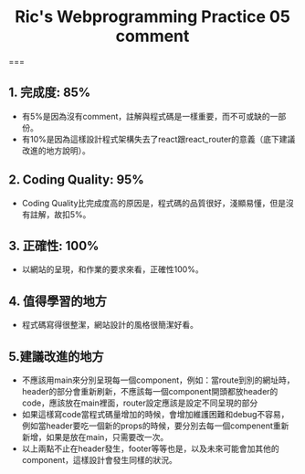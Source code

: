 <h1 style="text-align:center">Ric's Webprogramming Practice 05<br>comment</h1>
===

## 1. 完成度: 85%
* 有5%是因為沒有comment，註解與程式碼是一樣重要，而不可或缺的一部份。
* 有10%是因為這樣設計程式架構失去了react跟react_router的意義（底下建議改進的地方說明）。

## 2. Coding Quality: 95%
* Coding Quality比完成度高的原因是，程式碼的品質很好，淺顯易懂，但是沒有註解，故扣5%。

## 3. 正確性: 100%
* 以網站的呈現，和作業的要求來看，正確性100%。

## 4. 值得學習的地方
* 程式碼寫得很整潔，網站設計的風格很簡潔好看。

## 5.建議改進的地方
* 不應該用main來分別呈現每一個component，例如：當route到別的網址時，header的部分會重新刷新，不應該每一個component開頭都放header的code，應該放在main裡面，router設定應該是設定不同呈現的部分
* 如果這樣寫code當程式碼量增加的時候，會增加維護困難和debug不容易，例如當header要吃一個新的props的時候，要分別去每一個compenent重新新增，如果是放在main，只需要改一次。
* 以上兩點不止在header發生，footer等等也是，以及未來可能會加其他的component，這樣設計會發生同樣的狀況。
